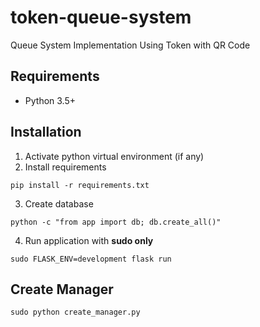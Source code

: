 # token-queue-system
Queue System Implementation Using Token with QR Code

## Requirements
* Python 3.5+

## Installation
1. Activate python virtual environment (if any)
2. Install requirements
```
pip install -r requirements.txt
```
3. Create database
```
python -c "from app import db; db.create_all()"
```
4. Run application with **sudo only**
```
sudo FLASK_ENV=development flask run
```

## Create Manager
```
sudo python create_manager.py
```